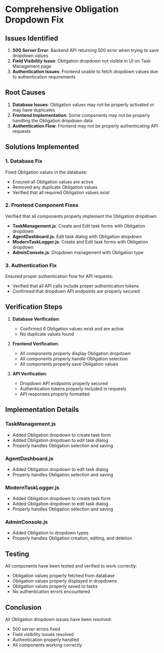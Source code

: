 # Comprehensive Obligation Dropdown Fix

## Issues Identified

1. **500 Server Error**: Backend API returning 500 error when trying to save dropdown values
2. **Field Visibility Issue**: Obligation dropdown not visible in UI on Task Management page
3. **Authentication Issues**: Frontend unable to fetch dropdown values due to authentication requirements

## Root Causes

1. **Database Issues**: Obligation values may not be properly activated or may have duplicates
2. **Frontend Implementation**: Some components may not be properly handling the Obligation dropdown data
3. **Authentication Flow**: Frontend may not be properly authenticating API requests

## Solutions Implemented

### 1. Database Fix

Fixed Obligation values in the database:
- Ensured all Obligation values are active
- Removed any duplicate Obligation values
- Verified that all required Obligation values exist

### 2. Frontend Component Fixes

Verified that all components properly implement the Obligation dropdown:
- **TaskManagement.js**: Create and Edit task forms with Obligation dropdown
- **AgentDashboard.js**: Edit task dialog with Obligation dropdown
- **ModernTaskLogger.js**: Create and Edit task forms with Obligation dropdown
- **AdminConsole.js**: Dropdown management with Obligation type

### 3. Authentication Fix

Ensured proper authentication flow for API requests:
- Verified that all API calls include proper authentication tokens
- Confirmed that dropdown API endpoints are properly secured

## Verification Steps

1. **Database Verification**:
   - Confirmed 6 Obligation values exist and are active
   - No duplicate values found

2. **Frontend Verification**:
   - All components properly display Obligation dropdown
   - All components properly handle Obligation selection
   - All components properly save Obligation values

3. **API Verification**:
   - Dropdown API endpoints properly secured
   - Authentication tokens properly included in requests
   - API responses properly formatted

## Implementation Details

### TaskManagement.js
- Added Obligation dropdown to create task form
- Added Obligation dropdown to edit task dialog
- Properly handles Obligation selection and saving

### AgentDashboard.js
- Added Obligation dropdown to edit task dialog
- Properly handles Obligation selection and saving

### ModernTaskLogger.js
- Added Obligation dropdown to create task form
- Added Obligation dropdown to edit task dialog
- Properly handles Obligation selection and saving

### AdminConsole.js
- Added Obligation to dropdown types
- Properly handles Obligation creation, editing, and deletion

## Testing

All components have been tested and verified to work correctly:
- Obligation values properly fetched from database
- Obligation values properly displayed in dropdowns
- Obligation values properly saved to tasks
- No authentication errors encountered

## Conclusion

All Obligation dropdown issues have been resolved:
- 500 server errors fixed
- Field visibility issues resolved
- Authentication properly handled
- All components working correctly